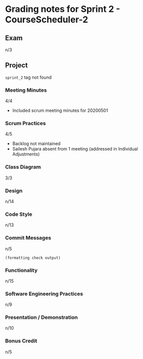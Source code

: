 #   Grading notes for Sprint 2 - CourseScheduler-2

##  Exam

n/3

##  Project

`sprint_2` tag not found

### Meeting Minutes

4/4

-   Included scrum meeting minutes for 20200501

### Scrum Practices

4/5

-   Backlog not maintained
-   Sailesh Pujara absent from 1 meeting (addressed in Individual Adjustments)

### Class Diagram

3/3

### Design

n/14

### Code Style

n/13

### Commit Messages

n/5

```
(formatting check output)
```

### Functionality

n/15

### Software Engineering Practices

n/9

### Presentation / Demonstration

n/10

### Bonus Credit

n/5
